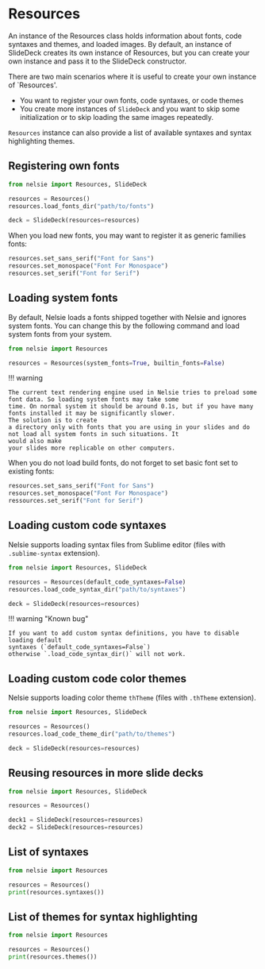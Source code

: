 # Resources

An instance of the Resources class holds information about fonts, code syntaxes and themes, and loaded images.
By default, an instance of SlideDeck creates its own instance of Resources,
but you can create your own instance and pass it to the SlideDeck constructor.

There are two main scenarios where it is useful to create your own instance of `Resources'.

* You want to register your own fonts, code syntaxes, or code themes
* You create more instances of `SlideDeck` and you want to skip some initialization or to skip
  loading the same images repeatedly.

`Resources` instance can also provide a list of available syntaxes and syntax highlighting themes.

## Registering own fonts

```python
from nelsie import Resources, SlideDeck

resources = Resources()
resources.load_fonts_dir("path/to/fonts")

deck = SlideDeck(resources=resources)
```

When you load new fonts, you may want to register it as generic families fonts:

```python
resources.set_sans_serif("Font for Sans")
resources.set_monospace("Font For Monospace")
resources.set_serif("Font for Serif")
```

## Loading system fonts

By default, Nelsie loads a fonts shipped together with Nelsie and ignores system fonts.
You can change this by the following command and load system fonts from your system.

```python
from nelsie import Resources

resources = Resources(system_fonts=True, builtin_fonts=False)
```

!!! warning

    The current text rendering engine used in Nelsie tries to preload some font data. So loading system fonts may take some
    time. On normal system it should be around 0.1s, but if you have many fonts installed it may be significantly slower.
    The solution is to create
    a directory only with fonts that you are using in your slides and do not load all system fonts in such situations. It
    would also make
    your slides more replicable on other computers.

When you do not load build fonts, do not forget to set basic font set to existing fonts:

```python
resources.set_sans_serif("Font for Sans")
resources.set_monospace("Font For Monospace")
ressources.set_serif("Font for Serif")
```

## Loading custom code syntaxes

Nelsie supports loading syntax files from Sublime editor (files with `.sublime-syntax` extension).

```python
from nelsie import Resources, SlideDeck

resources = Resources(default_code_syntaxes=False)
resources.load_code_syntax_dir("path/to/syntaxes")

deck = SlideDeck(resources=resources)
```

!!! warning "Known bug"

    If you want to add custom syntax definitions, you have to disable loading default
    syntaxes (`default_code_syntaxes=False`)
    otherwise `.load_code_syntax_dir()` will not work.

## Loading custom code color themes

Nelsie supports loading color theme `thTheme` (files with `.thTheme` extension).

```python
from nelsie import Resources, SlideDeck

resources = Resources()
resources.load_code_theme_dir("path/to/themes")

deck = SlideDeck(resources=resources)
```

## Reusing resources in more slide decks

```python
from nelsie import Resources, SlideDeck

resources = Resources()

deck1 = SlideDeck(resources=resources)
deck2 = SlideDeck(resources=resources)
```

## List of syntaxes

```python
from nelsie import Resources

resources = Resources()
print(resources.syntaxes())
```

## List of themes for syntax highlighting

```python
from nelsie import Resources

resources = Resources()
print(resources.themes())
```
